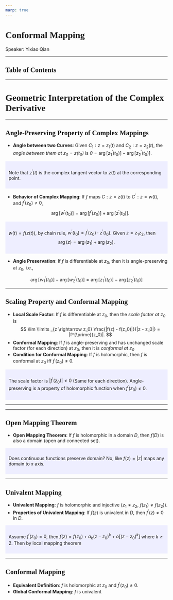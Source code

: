 ```yaml
---
marp: true
---
```

<style>
  section {
    font-family: 'LXGW Bright';
  }

  h1, h2, h3 {
    font-family: 'LXGW Bright';
  }
</style>
<style>
img[alt~="center"] {
  display: block;
  margin: 0 auto;
}
</style>
<style>
.note {
  background-color: #eef;
  padding: 10px;
  margin: 10px 0;
  text-align: left;
}
.trick {
  background-color: #fee;
  padding: 10px;
  margin: 10px 0;
  text-align: left;
}
</style>

# Conformal Mapping

Speaker: Yixiao Qian

---

## Table of Contents

---

# Geometric Interpretation of the Complex Derivative

---

## Angle-Preserving Property of Complex Mappings

- **Angle between two Curves**: Given $C_1:z=z_1(t)$ and $C_2:z=z_2(t)$, the *angle between them at $z_0=z(t_0)$* is $\theta = \operatorname{arg}[z^{\prime}_1(t_0)] - \operatorname{arg} [z^{\prime}_2(t_0)]$.

<div class=note>

Note that $z^{\prime}(t)$ is the complex tangent vector to $z(t)$ at the corresponding point.

</div>

- **Behavior of Complex Mapping**: If $f$ maps $C:z=z(t)$ to $C^{\prime}:z=w(t)$, and $f^{\prime}(z_0) \neq 0$,
$$ \operatorname{arg}[w^{\prime}(t_0)] = \operatorname{arg}[f^{\prime}(z_0)] + \operatorname{arg}[z^{\prime}(t_0)]. $$

<div class=note>

$w(t) = f(z(t))$, by chain rule, $w^{\prime}(t_0) = f^{\prime}(z_0) \cdot z^{\prime}(t_0)$. Given $z = z_1z_2$, then
$$\operatorname{arg}(z) = \operatorname{arg}(z_1) + \operatorname{arg}(z_2).$$

</div>

- **Angle Preservation**: If $f$ is differentiable at $z_0$, then it is angle-preserving at $z_0$, i.e.,

$$ \operatorname{arg}[w^{\prime}_1(t_0)] - \operatorname{arg}[w^{\prime}_2(t_0)] = \operatorname{arg}[z^{\prime}_1(t_0)] - \operatorname{arg}[z^{\prime}_2(t_0)] $$

---

## Scaling Property and Conformal Mapping

- **Local Scale Factor**: If $f$ is differentiable at $z_0$, then the *scale factor at $z_0$* is
$$ \lim \limits _{z \rightarrow z_0} \frac{|f(z) - f(z_0)|}{|z - z_0|} = |f^{\prime}(z_0)|. $$
- **Conformal Mapping**: If $f$ is angle-preserving and has unchanged scale factor (for each direction) at $z_0$, then it is *conformal at $z_0$*
- **Condition for Conformal Mapping**: If $f$ is holomorphic, then $f$ is conformal at $z_0$ iff $f^{\prime}(z_0) \neq 0$.

<div class=note>

The scale factor is $|f^{\prime}(z_0)| \neq 0$ (Same for each direction). Angle-preserving is a property of holomorphic function when $f^{\prime}(z_0) \neq 0$.

</div>

---

---

## Open Mapping Theorem

- **Open Mapping Theorem**: If $f$ is holomorphic in a domain $D$, then $f(D)$ is also a domain (open and connected set).

<div class=note>

Does continuous functions preserve domain? No, like $f(z) = |z|$ maps any domain to $x$ axis.

</div>

---

## Univalent Mapping

- **Univalent Mapping**: $f$ is holomorphic and injective ($z_1 \neq z_2$, $f(z_1) \neq f(z_2)$).
- **Properties of Univalent Mapping**: If $f(z)$ is univalent in $D$, then $f^{\prime}(z) \neq 0$ in $D$.

<div class=note>

Assume $f^{\prime}(z_0) = 0$, then $f(z) = f(z_0) + a_k(z-z_0)^k + o[(z-z_0)^k]$ where $k \geq 2$. Then by local mapping theorem

</div>

---


## Conformal Mapping

- **Equivalent Definition**: $f$ is holomorphic at $z_0$ and $f^{\prime}(z_0) \neq 0$.
- **Global Conformal Mapping**: $f$ is univalent

